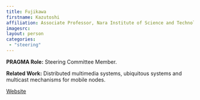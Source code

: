 ```yaml
---
title: Fujikawa
firstname: Kazutoshi
affiliation: Associate Professor, Nara Institute of Science and Technology (NAIST)
imagesrc: 
layout: person
categories:
 - "steering"
---
```



**PRAGMA Role:** Steering Committee Member. 

**Related Work:** Distributed multimedia systems, ubiquitous systems and multicast mechanisms for mobile nodes.

[Website][1]

[1]: http://inet-lab.naist.jp/~fujikawa/fujikawa.html
